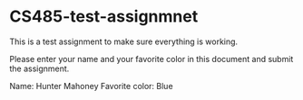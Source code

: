 # CS485-test-assignmnet
This is a test assignment to make sure everything is working.

Please enter your name and your favorite color in this document and submit the assignment.

Name: Hunter Mahoney
Favorite color: Blue
